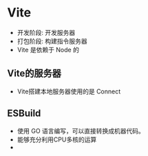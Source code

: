 <!--
 * @Author: xujie 1607526161@qq.com
 * @Date: 2022-12-25 18:51:07
 * @LastEditors: xujie 1607526161@qq.com
 * @FilePath: \HTML-CSS-Javascript-\Vue框架\Vue 脚手架\Vite\Vite.md
 * @Description: 
-->
# Vite

* 开发阶段: 开发服务器
* 打包阶段: 构建指令服务器
* Vite 是依赖于 Node 的

## Vite的服务器

* Vite搭建本地服务器使用的是 Connect

## ESBuild

* 使用 GO 语言编写，可以直接转换成机器代码。
* 能够充分利用CPU多核的运算
*
